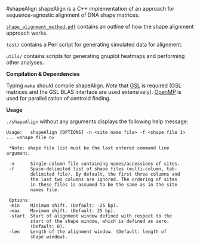 #shapeAlign
shapeAlign is a C++ implementation of an approach for sequence-agnostic alignment of DNA shape matrices.

[`shape_alignment_method.pdf`](shape_alignment_method.pdf) contains an outline of how the shape alignment approach works.

`test/` contains a Perl script for generating simulated data for alignment.

`utils/` contains scripts for generating gnuplot heatmaps and performing other analyses.

**Compilation & Dependencies**

Typing `make` should compile shapeAlign. *Note* that [GSL](http://www.gnu.org/software/gsl/) is required (GSL matrices and the GSL BLAS interface are used extensively).
[OpenMP](http://openmp.org/wp/) is used for parallelization of centroid finding.

**Usage**

`./shapeAlign` without any arguments displays the following help message:

```
Usage:   shapeAlign [OPTIONS] -n <site name file> -f <shape file 1> ... <shape file n> 

 *Note: shape file list must be the last entered command line argument.

 -n      Single-column file containing names/accessions of sites.
 -f      Space-delimited list of shape files (multi-column, tab-
         delimited file). By default, the first three columns and
         the last two columns are ignored. The ordering of sites
         in these files is assumed to be the same as in the site
         names file.

 Options: 
 -min    Minimum shift. (Default: -25 bp).
 -max    Maximum shift. (Default: 25 bp).
 -start  Start of alignment window defined with respect to the
         start of the shape window, which is defined as zero.
         (Default: 0).
 -len    Length of the alignment window. (Default: length of 
         shape window).
```